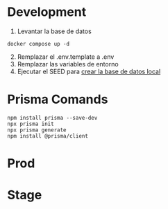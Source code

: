 # Development
1. Levantar la base de datos
```
docker compose up -d
```
2. Remplazar el .env.template a .env
3. Remplazar las variables de entorno
4. Ejecutar el SEED para [crear la base de datos local](http://localhost:3000/api/seed)

# Prisma Comands
```
npm install prisma --save-dev
npx prisma init
npx prisma generate
npm install @prisma/client
```

# Prod

# Stage